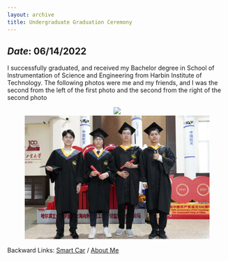 ```yaml
---
layout: archive
title: Undergraduate Graduation Ceremony
---
```


## *Date*: 06/14/2022

I successfully graduated, and received my Bachelor degree in School of Instrumentation of Science and Engineering from Harbin Institute of Technology. The following photos were me and my friends, and I was the second from the left of the first photo and the second from the right of the second photo

<figure>
  <center>
    <img src="/news/imgs/BA_gra2.png">
    <img src="/news/imgs/B_graduate.png">
  </center>
</figure>

Backward Links: [Smart Car](../news/smart_car.md) / [About Me](../_pages/about.md)



